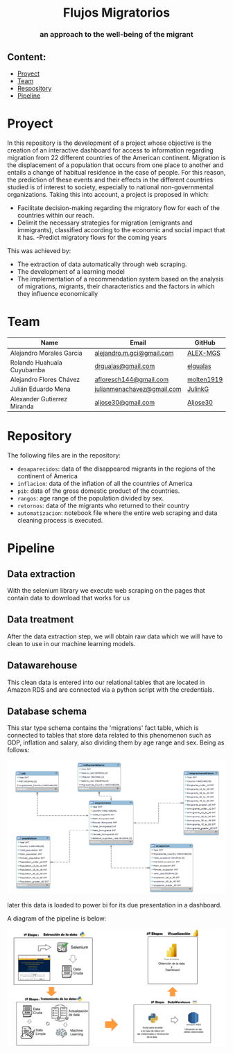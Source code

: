 <h1 align="center"> Flujos Migratorios </h1>
<h3 align="center"> an approach to the well-being of the migrant </h3>

 **Content:**
 ---

- [Proyect ](#el-proyecto-)
- [Team ](#equipo-)
- [Respository](#el-repositorio)
- [Pipeline](#pipeline)

# Proyect <a name="proyecto"></a>

In this repository is the development of a project whose objective is the creation of an interactive dashboard for access to information regarding migration from 22 different countries of the American continent. Migration is the displacement of a population that occurs from one place to another and entails a change of habitual residence in the case of people. For this reason, the prediction of these events and their effects in the different countries studied is of interest to society, especially to national non-governmental organizations.
Taking this into account, a project is proposed in which:

- Facilitate decision-making regarding the migratory flow for each of the countries within our reach.
- Delimit the necessary strategies for migration (emigrants and immigrants), classified according to the economic and social impact that it has.
   -Predict migratory flows for the coming years

This was achieved by:
- The extraction of data automatically through web scraping.
- The development of a learning model
- The implementation of a recommendation system based on the analysis of migrations, migrants, their characteristics and the factors in which they influence economically

# Team <a name="equipo"></a>
|Name         | Email                    | GitHub                                          |
|----------------|----------------------------|-------------------------------------------------|
|Alejandro Morales Garcia |alejandro.m.gci@gmail.com    |[ALEX-MGS](https://github.com/ALEX-MGS)    |
|Rolando Huahuala Cuyubamba |drgualas@gmail.com   |[elgualas](https://github.com/elgualas)            |
|Alejandro Flores Chávez |afloresch144@gmail.com|[molten1919](https://github.com/molten1919)|[
|Julián Eduardo Mena|julianmenachavez@gmail.com  |[JulinkG](https://github.com/JulinkG)            |
|Alexander Gutierrez Miranda |aljose30@gmail.com    |[Aljose30](https://github.com/Aljose30)        |

# Repository<a name="repo"></a>
The following files are in the repository:
- `desaparecidos`: data of the disappeared migrants in the regions of the continent of America
- `inflacion`: data of the inflation of all the countries of America
- `pib`: data of the gross domestic product of the countries.
- `rangos`: age range of the population divided by sex.
- `retornos`: data of the migrants who returned to their country
- `automatizacion`: notebook file where the entire web scraping and data cleaning process is executed.


# Pipeline<a name="pipeline"></a>
## Data extraction
With the selenium library we execute web scraping on the pages that contain data to download that works for us
## Data treatment
After the data extraction step, we will obtain raw data which we will have to clean to use in our machine learning models.
## Datawarehouse
This clean data is entered into our relational tables that are located in Amazon RDS and are connected via a python script with the credentials.
## Database schema
This star type schema contains the 'migrations' fact table, which is connected to tables that store data related to this phenomenon such as GDP, inflation and salary, also dividing them by age range and sex. Being as follows:
<p align="center">
  <img src="_src/EDR.png" />
</p>

later this data is loaded to power bi for its due presentation in a dashboard.

A diagram of the pipeline is below:
<p align="center">
  <img src="_src/pipeline.png" />
</p>

